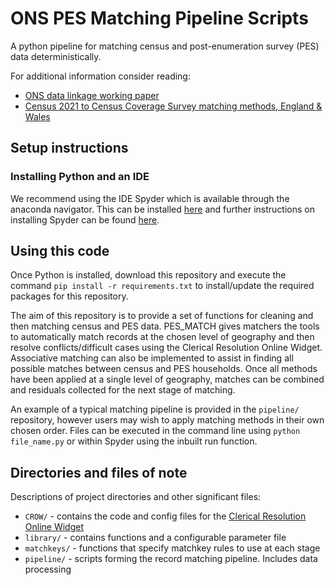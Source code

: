 # ONS PES Matching Pipeline Scripts
A python pipeline for matching census and post-enumeration survey (PES) data deterministically.

For additional information consider reading:
* [ONS data linkage working paper](https://www.ons.gov.uk/methodology/methodologicalpublications/generalmethodology/onsworkingpaperseries/developingstandardtoolsfordatalinkagefebruary2021)
* [Census 2021 to Census Coverage Survey matching methods, England & Wales](https://www.ons.gov.uk/peoplepopulationandcommunity/populationandmigration/populationestimates/methodologies/linkagemethodsforcensus2021inenglandandwales)

## Setup instructions

### Installing Python and an IDE
We recommend using the IDE Spyder which is available through the anaconda navigator. This can be installed [here](https://www.anaconda.com/products/distribution) and further instructions on installing Spyder can be found [here](https://docs.spyder-ide.org/current/installation.html).

## Using this code
Once Python is installed, download this repository and execute the command `pip install -r requirements.txt` to install/update the required packages for this repository.

The aim of this repository is to provide a set of functions for cleaning and then matching census and PES data. PES_MATCH gives matchers the tools to automatically match records 
at the chosen level of geography and then resolve conflicts/difficult cases using the Clerical Resolution Online Widget. Associative matching can also be implemented to
assist in finding all possible matches between census and PES households. Once all methods have been applied at a single level of geography, matches can be combined and 
residuals collected for the next stage of matching.

An example of a typical matching pipeline is provided in the `pipeline/` repository, however users may wish to apply matching methods in their own chosen order.
Files can be executed in the command line using `python file_name.py` or within Spyder using the inbuilt run function.

## Directories and files of note

Descriptions of project directories and other significant files:
* `CROW/` - contains the code and config files for the [Clerical Resolution Online Widget](https://github.com/Data-Linkage/Clerical_Resolution_Online_Widget)
* `library/` - contains functions and a configurable parameter file
* `matchkeys/` - functions that specify matchkey rules to use at each stage
* `pipeline/` - scripts forming the record matching pipeline. Includes data processing